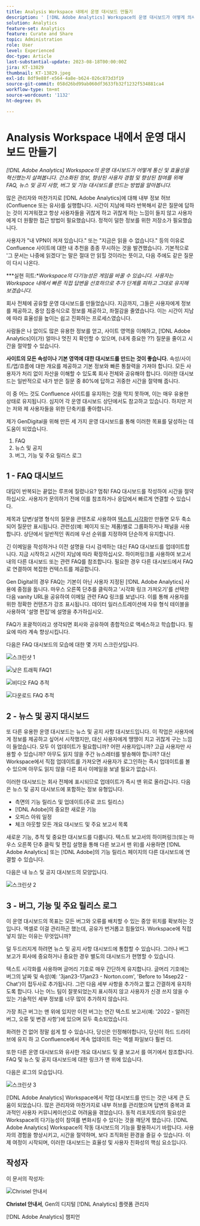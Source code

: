 ```yaml
---
title: Analysis Workspace 내에서 운영 대시보드 만들기
description: ' [!DNL Adobe Analytics] Workspace의 운영 대시보드가 어떻게 의사소통과 효율성을 혁신했는지 살펴보십시오.'
solution: Analytics
feature-set: Analytics
feature: Curate and Share
topic: Administration
role: User
level: Experienced
doc-type: Article
last-substantial-update: 2023-08-18T00:00:00Z
jira: KT-13829
thumbnail: KT-13829.jpeg
exl-id: 8df9e88f-e564-4a8e-b624-026c873d3f19
source-git-commit: 058d26bd99ab060df3633fb32f1232f534881ca4
workflow-type: tm+mt
source-wordcount: '1132'
ht-degree: 0%

---
```


# Analysis Workspace 내에서 운영 대시보드 만들기

_[!DNL Adobe Analytics] Workspace의 운영 대시보드가 어떻게 통신 및 효율성을 혁신했는지 살펴봅니다. 간소화된 정보, 향상된 사용자 경험 및 향상된 참여를 위해 FAQ, 뉴스 및 공지 사항, 버그 및 기능 대시보드를 만드는 방법을 알아봅니다._


많은 관리자와 마찬가지로 [!DNL Adobe Analytics]에 대해 내부 정보 허브(Confluence 또는 유사)를 실행합니다. 시간이 지남에 따라 반복해서 같은 질문에 답하는 것이 지겨워졌고 항상 사용자들을 귀찮게 하고 귀찮게 하는 느낌이 들지 않고 사용자에게 더 원활한 접근 방법이 필요했습니다. 정적이 덜한 정보를 위한 저장소가 필요했습니다.

사용자가 &quot;내 VPN이 꺼져 있습니다.&quot; 또는 &quot;지금은 읽을 수 없습니다.&quot; 등의 이유로 Confluence 사이트에 대한 내 추천을 종종 무시하는 것을 발견했습니다. 기본적으로 &#39;그 문서는 나중에 읽겠다&#39;는 말은 절대 안 읽힐 것이라는 뜻이고, 다음 주에도 같은 질문이 다시 나온다.

***실현 히트:**Workspace의 다기능성은 게임을 바꿀 수 있습니다. 사용자는 Workspace 내에서 빠른 직접 답변을 선호하므로 추가 단계를 피하고 그대로 유지해 보겠습니다.*

회사 전체에 공유할 운영 대시보드를 만들었습니다. 지금까지, 그들은 사용자에게 정보를 제공하고, 중앙 집중식으로 정보를 제공하고, 좌절감을 줄였습니다. 이는 시간이 지남에 따라 효율성을 높이는 쉽고 진화하는 프로세스였습니다.

사람들은 나 없이도 많은 유용한 정보를 얻고, 사이트 영역을 이해하고, [!DNL Adobe Analytics]이(가) 얼마나 멋진 지 확인할 수 있으며, (내게 중요한 ??) 질문을 줄이고 시간을 절약할 수 있습니다.

**사이트의 모든 속성이나 기본 영역에 대한 대시보드를 만드는 것이 좋습니다.** 속성/사이트/앱/흐름에 대한 개요를 제공하고 기본 정보와 빠른 통찰력을 가져야 합니다. 모든 사용자가 처리 없이 자산을 이해할 수 있도록 회사 전체와 공유해야 합니다. 이러한 대시보드는 일반적으로 내가 받은 질문 중 80%에 답하고 귀중한 시간을 절약해 줍니다.

이 중 어느 것도 Confluence 사이트를 유지하는 것을 막지 못하며, 이는 매우 유용한 상태로 유지됩니다. 심지어 각 운영 대시보드 상단에서도 참고하고 있습니다. 하지만 저는 저와 제 사용자들을 위한 단축키를 좋아합니다.

제가 GenDigital을 위해 만든 세 가지 운영 대시보드를 통해 이러한 목표를 달성하는 데 도움이 되었습니다.

1. FAQ
1. 뉴스 및 공지
1. 버그, 기능 및 주요 릴리스 로그


## 1 - FAQ 대시보드

대답이 반복되는 끝없는 루프에 질렸나요? 멈춰! FAQ 대시보드를 작성하여 시간을 절약하십시오. 사용자가 문의하기 전에 이를 참조하거나 응답에서 빠르게 연결할 수 있습니다.

제목과 답변/설명 형식의 질문을 콘텐츠로 사용하여 [텍스트 시각화](https://experienceleague.adobe.com/docs/analytics/analyze/analysis-workspace/visualizations/text.html)만 만들면 모두 축소되어 질문만 표시됩니다. 관련성(예: 페이지 또는 제품)별로 그룹화하거나 패널을 사용합니다. 상단에서 일반적인 쿼리에 우선 순위를 지정하여 단순하게 유지합니다.

긴 이메일을 작성하거나 이전 설명을 다시 검색하는 대신 FAQ 대시보드를 업데이트합니다. 지금 시작하고 시간이 지남에 따라 확장하십시오. 하이퍼링크를 사용하여 보고서 내의 다른 대시보드 또는 관련 FAQ를 참조합니다. 필요한 경우 다른 대시보드에서 FAQ로 연결하여 복잡한 컨텍스트를 제공합니다.

Gen Digital의 경우 FAQ는 기본이 아닌 사용자 지정된 [!DNL Adobe Analytics] 사용에 중점을 둡니다. 마우스 오른쪽 단추를 클릭하고 &#39;시각화 링크 가져오기&#39;를 선택한 다음 vanity URL을 공유하여 이메일 관련 FAQ 링크를 보냅니다. 이를 통해 사용자를 위한 정확한 컨텐츠가 강조 표시됩니다. 데이터 일러스트레이션에 자유 형식 테이블을 사용하여 &#39;설명 편집&#39;에 설명을 추가하십시오.

FAQ가 포괄적이라고 생각되면 회사와 공유하여 종합적으로 액세스하고 학습합니다. 필요에 따라 계속 향상시킵니다.

다음은 FAQ 대시보드의 모습에 대한 몇 가지 스크린샷입니다.

![스크린샷 1](assets/screenshot-1_v2.png)

![낮은 트래픽 FAQ1](assets/low-traffic-faq.png)

![비디오 FAQ 추적](assets/track-video-faq.png)

![다운로드 FAQ 추적](assets/track-downloads-faq.png)

## 2 - 뉴스 및 공지 대시보드

또 다른 유용한 운영 대시보드는 뉴스 및 공지 사항 대시보드입니다. 이 작업은 사용자에게 정보를 제공하고 싶어서 시작했지만, 대신 사용자에게 땡땡이 치고 귀찮게 구는 느낌이 들었습니다. 모두 이 업데이트가 필요합니까? 어떤 사용자입니까? 고급 사용자만 사용할 수 있습니까? 아무도 읽지 않을 주간 뉴스레터를 발송해야 합니까? 대신 Workspace에서 직접 업데이트를 가져오면 사용자가 로그인하는 즉시 업데이트를 볼 수 있으며 아무도 읽지 않을 다른 회사 이메일을 보낼 필요가 없습니다.

이러한 대시보드는 회사 전체에 표시되므로 업데이트가 즉시 맨 위로 올라갑니다. 다음은 뉴스 및 공지 대시보드에 포함하는 정보 유형입니다.

- 측면의 기능 릴리스 및 업데이트(주로 코드 릴리스)
- [!DNL Adobe]의 중요한 새로운 기능
- 오피스 아워 일정
- 체크 아웃할 모든 개요 대시보드 및 주요 보고서 목록

새로운 기능, 추적 및 중요한 대시보드를 다룹니다. 텍스트 보고서의 하이퍼링크(또는 마우스 오른쪽 단추 클릭 및 편집 설명을 통해 다른 보고서 맨 위)를 사용하면 [!DNL Adobe Analytics] 또는 [!DNL Adobe]의 기능 릴리스 페이지의 다른 대시보드에 연결할 수 있습니다.

다음은 내 뉴스 및 공지 대시보드의 모양입니다.

![스크린샷 2](assets/screenshot-2.png)

## 3 - 버그, 기능 및 주요 릴리스 로그

이 운영 대시보드의 목표는 모든 버그와 오류를 배치할 수 있는 중앙 위치를 확보하는 것입니다. 엑셀로 이걸 관리하곤 했는데, 공유가 번거롭고 힘들었다. Workspace에 직접 넣지 않는 이유는 무엇입니까?

덜 두드러지게 하려면 뉴스 및 공지 사항 대시보드에 통합할 수 있습니다. 그러나 버그 보고가 회사에 중요하거나 중요한 경우 별도의 대시보드가 현명할 수 있습니다.

텍스트 시각화를 사용하며 글머리 기호로 매우 간단하게 유지합니다. 글머리 기호에는 버그의 날짜 및 속성(예: &#39;3jan23-17jan23 - Norton.com&#39;, &#39;Before to 14sep22 - Chat&#39;)이 접두사로 추가됩니다. 그런 다음 세부 사항을 추가하고 짧고 간결하게 유지하도록 합니다. 나는 어느 팀이 잘못되었는지 표시하지 않고 사용자가 신경 쓰지 않을 수 있는 기술적인 세부 정보를 너무 많이 추가하지 않습니다.

가장 최근 버그는 맨 위에 있지만 이전 버그는 연간 텍스트 보고서(예: &#39;2022 - 알려진 버그, 오류 및 변경 사항&#39;)에 있으며 모두 축소되었습니다.

화려한 건 없어 정말 쉽게 할 수 있습니다, 당신은 인정해야합니다, 당신이 하드 드라이브에 유지 하 고 Confluence에서 계속 업데이트 하는 엑셀 파일보다 훨씬 더.

또한 다른 운영 대시보드와 유사한 개요 대시보드 및 쿨 보고서 를 여기에서 참조합니다. FAQ 및 뉴스 및 공지 대시보드에 대한 링크가 맨 위에 있습니다.

다음은 로그의 모습입니다.

![스크린샷 3](assets/screenshot-3.png)

[!DNL Adobe Analytics] Workspace에서 작업 대시보드를 만드는 것은 내게 큰 도움이 되었습니다. 많은 관리자와 마찬가지로 내부 허브를 관리했으며 답변의 중복과 효과적인 사용자 커뮤니케이션으로 어려움을 겪었습니다. 동적 리포지토리의 필요성은 Workspace의 다기능성이 참여를 변화시킬 수 있다는 것을 깨닫게 했습니다. [!DNL Adobe Analytics] Workspace의 작동 대시보드의 기능을 활용하시기 바랍니다. 사용자의 경험을 향상시키고, 시간을 절약하며, 보다 조직화된 환경을 즐길 수 있습니다. 이제 여정이 시작되며, 이러한 대시보드는 효율성 및 사용자 친화성의 핵심 요소입니다.

## 작성자

이 문서의 작성자:

![Christel 안내서](assets/Christel-Headshot-150.png)

**Christel 안내서**, Gen의 디지털 [!DNL Analytics] 플랫폼 관리자

[!DNL Adobe Analytics] 챔피언
